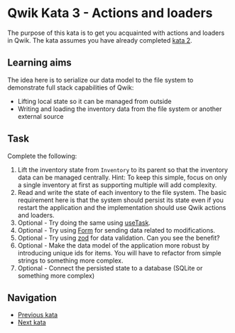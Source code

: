 # Qwik Kata 3 - Actions and loaders

The purpose of this kata is to get you acquainted with actions and loaders in Qwik. The kata assumes you have already completed [kata 2](kata-02.md).

## Learning aims

The idea here is to serialize our data model to the file system to demonstrate full stack capabilities of Qwik:

* Lifting local state so it can be managed from outside
* Writing and loading the inventory data from the file system or another external source

## Task

Complete the following:

1. Lift the inventory state from `Inventory` to its parent so that the inventory data can be managed centrally. Hint: To keep this simple, focus on only a single inventory at first as supporting multiple will add complexity.
2. Read and write the state of each inventory to the file system. The basic requirement here is that the system should persist its state even if you restart the application and the implementation should use Qwik actions and loaders.
3. Optional - Try doing the same using [useTask](https://qwik.builder.io/docs/components/lifecycle/#usetask).
4. Optional - Try using [Form](https://qwik.builder.io/qwikcity/action/#using-actions-with-form) for sending data related to modifications.
5. Optional - Try using [zod](https://qwik.builder.io/qwikcity/action/#zod-validation) for data validation. Can you see the benefit?
6. Optional - Make the data model of the application more robust by introducing unique ids for items. You will have to refactor from simple strings to something more complex.
7. Optional - Connect the persisted state to a database (SQLite or something more complex)

## Navigation

* [Previous kata](./kata-02.md)
* [Next kata](./kata-04.md)
